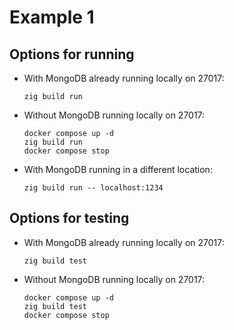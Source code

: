 # Example 1

## Options for running

* With MongoDB already running locally on 27017:

    ```shell
    zig build run
    ```

* Without MongoDB running locally on 27017:

    ```shell
    docker compose up -d
    zig build run
    docker compose stop
    ```

* With MongoDB running in a different location:

    ```shell
    zig build run -- localhost:1234
    ```

## Options for testing

* With MongoDB already running locally on 27017:

    ```shell
    zig build test
    ```

* Without MongoDB running locally on 27017:

    ```shell
    docker compose up -d
    zig build test
    docker compose stop
    ```
